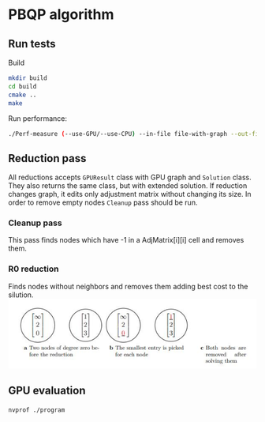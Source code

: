 # PBQP algorithm

## Run tests
Build
```bash
mkdir build
cd build
cmake ..
make
```

Run performance:
```bash
./Perf-measure (--use-GPU/--use-CPU) --in-file file-with-graph --out-file file-to-dump --check-solution 
```


## Reduction pass
All reductions accepts `GPUResult` class with GPU graph and `Solution` class. 
They also returns the same class, but with extended solution.
If reduction changes graph, it edits only adjustment matrix without changing its size.
In order to remove empty nodes `Cleanup` pass should be run.

### Cleanup pass
This pass finds nodes which have -1 in a AdjMatrix[i][i] cell and removes them.

### R0 reduction
Finds nodes without neighbors and removes them adding best cost to the silution.
![img](../img/R0.jpg)

## GPU evaluation
```bash
nvprof ./program
```